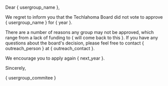 Dear { usergroup_name },

We regret to inform you that the Techlahoma Board did not vote to approve { usergroup_name } for { year }.

There are a number of reasons any group may not be approved, which range from a lack of funding to { will come back to this }. If you have any questions about the board's decision, please feel free to contact { outreach_person } at { outreach_contact }.

We encourage you to apply again { next_year }.

Sincerely,

{ usergroup_commitee }